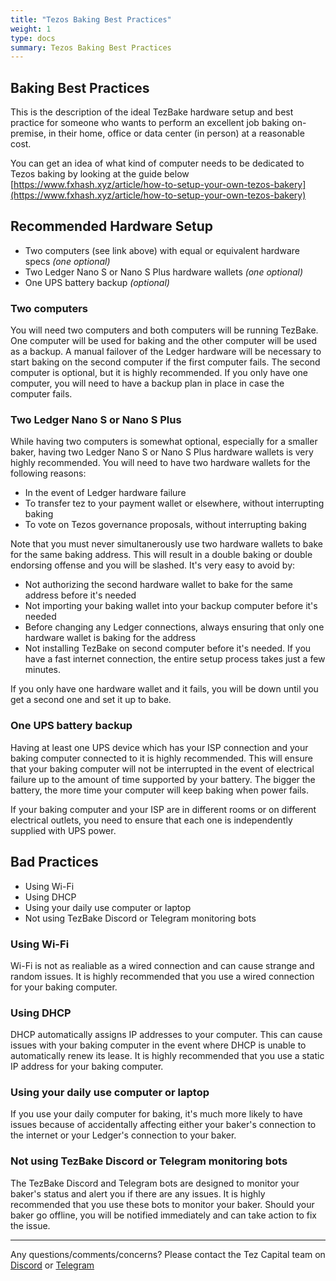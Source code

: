 ```yaml
---
title: "Tezos Baking Best Practices"
weight: 1
type: docs
summary: Tezos Baking Best Practices
---
```


## Baking Best Practices
This is the description of the ideal TezBake hardware setup and best practice for someone who wants to perform an excellent job baking on-premise, in their home, office or data center (in person) at a reasonable cost.

You can get an idea of what kind of computer needs to be dedicated to Tezos baking by looking at the guide below
[https://www.fxhash.xyz/article/how-to-setup-your-own-tezos-bakery](https://www.fxhash.xyz/article/how-to-setup-your-own-tezos-bakery)


## Recommended Hardware Setup
* Two computers (see link above) with equal or equivalent hardware specs *(one optional)*
* Two Ledger Nano S or Nano S Plus hardware wallets *(one optional)*
* One UPS battery backup *(optional)*

### Two computers
You will need two computers and both computers will be running TezBake. One computer will be used for baking and the other computer will be used as a backup. A manual failover of the Ledger hardware will be necessary to start baking on the second computer if the first computer fails. The second computer is optional, but it is highly recommended. If you only have one computer, you will need to have a backup plan in place in case the computer fails.

### Two Ledger Nano S or Nano S Plus
While having two computers is somewhat optional, especially for a smaller baker, having two Ledger Nano S or Nano S Plus hardware wallets is very highly recommended. You will need to have two hardware wallets for the following reasons:
* In the event of Ledger hardware failure
* To transfer tez to your payment wallet or elsewhere, without interrupting baking
* To vote on Tezos governance proposals, without interrupting baking

Note that you must never simultanerously use two hardware wallets to bake for the same baking address. This will result in a double baking or double endorsing offense and you will be slashed. It's very easy to avoid by:
* Not authorizing the second hardware wallet to bake for the same address before it's needed
* Not importing your baking wallet into your backup computer before it's needed
* Before changing any Ledger connections, always ensuring that only one hardware wallet is baking for the address
* Not installing TezBake on second computer before it's needed. If you have a fast internet connection, the entire setup process takes just a few minutes.

If you only have one hardware wallet and it fails, you will be down until you get a second one and set it up to bake.

### One UPS battery backup
Having at least one UPS device which has your ISP connection and your baking computer connected to it is highly recommended. This will ensure that your baking computer will not be interrupted in the event of electrical failure up to the amount of time supported by your battery.  The bigger the battery, the more time your computer will keep baking when power fails.

If your baking computer and your ISP are in different rooms or on different electrical outlets, you need to ensure that each one is independently supplied with UPS power.

## Bad Practices
* Using Wi-Fi
* Using DHCP
* Using your daily use computer or laptop
* Not using TezBake Discord or Telegram monitoring bots

### Using Wi-Fi
Wi-Fi is not as realiable as a wired connection and can cause strange and random issues. It is highly recommended that you use a wired connection for your baking computer.

### Using DHCP
DHCP automatically assigns IP addresses to your computer. This can cause issues with your baking computer in the event where DHCP is unable to automatically renew its lease. It is highly recommended that you use a static IP address for your baking computer.

### Using your daily use computer or laptop
If you use your daily computer for baking, it's much more likely to have issues because of accidentally affecting either your baker's connection to the internet or your Ledger's connection to your baker.

### Not using TezBake Discord or Telegram monitoring bots
The TezBake Discord and Telegram bots are designed to monitor your baker's status and alert you if there are any issues. It is highly recommended that you use these bots to monitor your baker. Should your baker go offline, you will be notified immediately and can take action to fix the issue.

---

Any questions/comments/concerns? Please contact the Tez Capital team on
[Discord](https://discord.gg/cVGMA4MaNM) or [Telegram](https://t.me/tezcapital) 